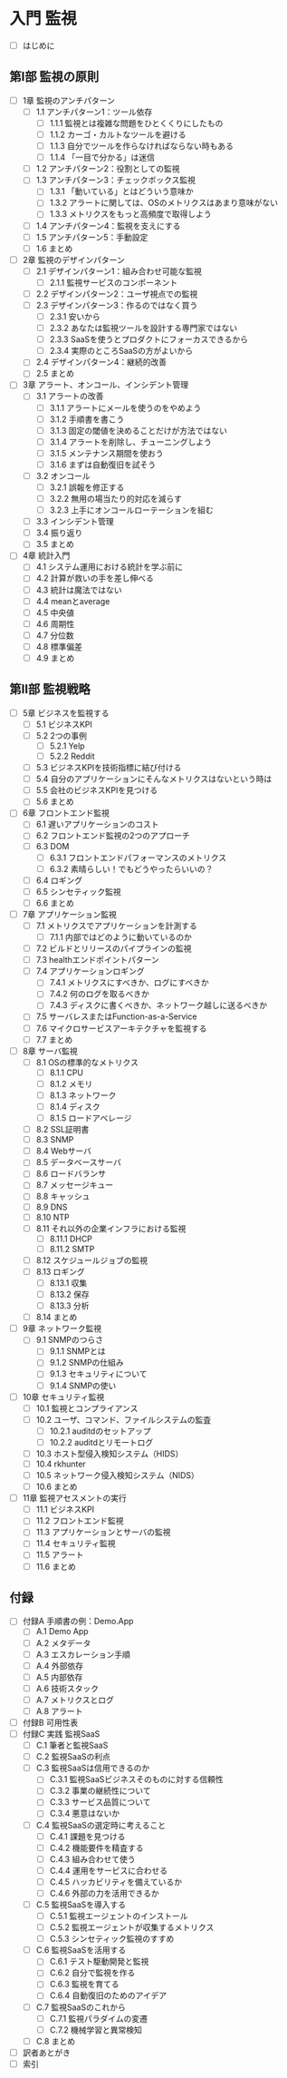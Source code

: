 # 入門 監視

- [ ] はじめに

## 第Ⅰ部 監視の原則
- [ ] 1章 監視のアンチパターン
  - [ ] 1.1 アンチパターン1：ツール依存
    - [ ] 1.1.1 監視とは複雑な問題をひとくくりにしたもの
    - [ ] 1.1.2 カーゴ・カルトなツールを避ける
    - [ ] 1.1.3 自分でツールを作らなければならない時もある
    - [ ] 1.1.4 「一目で分かる」は迷信
  - [ ] 1.2 アンチパターン2：役割としての監視
  - [ ] 1.3 アンチパターン3：チェックボックス監視
    - [ ] 1.3.1 「動いている」とはどういう意味か
    - [ ] 1.3.2 アラートに関しては、OSのメトリクスはあまり意味がない
    - [ ] 1.3.3 メトリクスをもっと高頻度で取得しよう
  - [ ] 1.4 アンチパターン4：監視を支えにする
  - [ ] 1.5 アンチパターン5：手動設定
  - [ ] 1.6 まとめ

- [ ] 2章 監視のデザインパターン
  - [ ] 2.1 デザインパターン1：組み合わせ可能な監視
    - [ ] 2.1.1 監視サービスのコンポーネント
  - [ ] 2.2 デザインパターン2：ユーザ視点での監視
  - [ ] 2.3 デザインパターン3：作るのではなく買う
    - [ ] 2.3.1 安いから
    - [ ] 2.3.2 あなたは監視ツールを設計する専門家ではない
    - [ ] 2.3.3 SaaSを使うとプロダクトにフォーカスできるから
    - [ ] 2.3.4 実際のところSaaSの方がよいから
  - [ ] 2.4 デザインパターン4：継続的改善
  - [ ] 2.5 まとめ

- [ ] 3章 アラート、オンコール、インシデント管理
  - [ ] 3.1 アラートの改善
    - [ ] 3.1.1 アラートにメールを使うのをやめよう
    - [ ] 3.1.2 手順書を書こう
    - [ ] 3.1.3 固定の閾値を決めることだけが方法ではない
    - [ ] 3.1.4 アラートを削除し、チューニングしよう
    - [ ] 3.1.5 メンテナンス期間を使おう
    - [ ] 3.1.6 まずは自動復旧を試そう
  - [ ] 3.2 オンコール
    - [ ] 3.2.1 誤報を修正する
    - [ ] 3.2.2 無用の場当たり的対応を減らす
    - [ ] 3.2.3 上手にオンコールローテーションを組む
  - [ ] 3.3 インシデント管理
  - [ ] 3.4 振り返り
  - [ ] 3.5 まとめ

- [ ] 4章 統計入門
  - [ ] 4.1 システム運用における統計を学ぶ前に
  - [ ] 4.2 計算が救いの手を差し伸べる
  - [ ] 4.3 統計は魔法ではない
  - [ ] 4.4 meanとaverage
  - [ ] 4.5 中央値
  - [ ] 4.6 周期性
  - [ ] 4.7 分位数
  - [ ] 4.8 標準偏差
  - [ ] 4.9 まとめ

## 第Ⅱ部 監視戦略
- [ ] 5章 ビジネスを監視する
  - [ ] 5.1 ビジネスKPI
  - [ ] 5.2 2つの事例
    - [ ] 5.2.1 Yelp
    - [ ] 5.2.2 Reddit
  - [ ] 5.3 ビジネスKPIを技術指標に結び付ける
  - [ ] 5.4 自分のアプリケーションにそんなメトリクスはないという時は
  - [ ] 5.5 会社のビジネスKPIを見つける
  - [ ] 5.6 まとめ

- [ ] 6章 フロントエンド監視
  - [ ] 6.1 遅いアプリケーションのコスト
  - [ ] 6.2 フロントエンド監視の2つのアプローチ
  - [ ] 6.3 DOM
    - [ ] 6.3.1 フロントエンドパフォーマンスのメトリクス
    - [ ] 6.3.2 素晴らしい！でもどうやったらいいの？
  - [ ] 6.4 ロギング
  - [ ] 6.5 シンセティック監視
  - [ ] 6.6 まとめ

- [ ] 7章 アプリケーション監視
  - [ ] 7.1 メトリクスでアプリケーションを計測する
    - [ ] 7.1.1 内部ではどのように動いているのか
  - [ ] 7.2 ビルドとリリースのパイプラインの監視
  - [ ] 7.3 healthエンドポイントパターン
  - [ ] 7.4 アプリケーションロギング
    - [ ] 7.4.1 メトリクスにすべきか、ログにすべきか
    - [ ] 7.4.2 何のログを取るべきか
    - [ ] 7.4.3 ディスクに書くべきか、ネットワーク越しに送るべきか
  - [ ] 7.5 サーバレスまたはFunction-as-a-Service
  - [ ] 7.6 マイクロサービスアーキテクチャを監視する
  - [ ] 7.7 まとめ

- [ ] 8章 サーバ監視
  - [ ] 8.1 OSの標準的なメトリクス
    - [ ] 8.1.1 CPU
    - [ ] 8.1.2 メモリ
    - [ ] 8.1.3 ネットワーク
    - [ ] 8.1.4 ディスク
    - [ ] 8.1.5 ロードアベレージ
  - [ ] 8.2 SSL証明書
  - [ ] 8.3 SNMP
  - [ ] 8.4 Webサーバ
  - [ ] 8.5 データベースサーバ
  - [ ] 8.6 ロードバランサ
  - [ ] 8.7 メッセージキュー
  - [ ] 8.8 キャッシュ
  - [ ] 8.9 DNS
  - [ ] 8.10 NTP
  - [ ] 8.11 それ以外の企業インフラにおける監視
    - [ ] 8.11.1 DHCP
    - [ ] 8.11.2 SMTP
  - [ ] 8.12 スケジュールジョブの監視
  - [ ] 8.13 ロギング
    - [ ] 8.13.1 収集
    - [ ] 8.13.2 保存
    - [ ] 8.13.3 分析
  - [ ] 8.14 まとめ

- [ ] 9章 ネットワーク監視
  - [ ] 9.1 SNMPのつらさ
    - [ ] 9.1.1 SNMPとは
    - [ ] 9.1.2 SNMPの仕組み
    - [ ] 9.1.3 セキュリティについて
    - [ ] 9.1.4 SNMPの使い

- [ ] 10章 セキュリティ監視
  - [ ] 10.1 監視とコンプライアンス
  - [ ] 10.2 ユーザ、コマンド、ファイルシステムの監査
    - [ ] 10.2.1 auditdのセットアップ
    - [ ] 10.2.2 auditdとリモートログ
  - [ ] 10.3 ホスト型侵入検知システム（HIDS）
  - [ ] 10.4 rkhunter
  - [ ] 10.5 ネットワーク侵入検知システム（NIDS）
  - [ ] 10.6 まとめ

- [ ] 11章 監視アセスメントの実行
  - [ ] 11.1 ビジネスKPI
  - [ ] 11.2 フロントエンド監視
  - [ ] 11.3 アプリケーションとサーバの監視
  - [ ] 11.4 セキュリティ監視
  - [ ] 11.5 アラート
  - [ ] 11.6 まとめ

## 付録
- [ ] 付録A 手順書の例：Demo.App
  - [ ] A.1 Demo App
  - [ ] A.2 メタデータ
  - [ ] A.3 エスカレーション手順
  - [ ] A.4 外部依存
  - [ ] A.5 内部依存
  - [ ] A.6 技術スタック
  - [ ] A.7 メトリクスとログ
  - [ ] A.8 アラート
- [ ] 付録B 可用性表
- [ ] 付録C 実践 監視SaaS
  - [ ] C.1 筆者と監視SaaS
  - [ ] C.2 監視SaaSの利点
  - [ ] C.3 監視SaaSは信用できるのか
    - [ ] C.3.1 監視SaaSビジネスそのものに対する信頼性
    - [ ] C.3.2 事業の継続性について
    - [ ] C.3.3 サービス品質について
    - [ ] C.3.4 悪意はないか
  - [ ] C.4 監視SaaSの選定時に考えること
    - [ ] C.4.1 課題を見つける
    - [ ] C.4.2 機能要件を精査する
    - [ ] C.4.3 組み合わせて使う
    - [ ] C.4.4 運用をサービスに合わせる
    - [ ] C.4.5 ハッカビリティを備えているか
    - [ ] C.4.6 外部の力を活用できるか
  - [ ] C.5 監視SaaSを導入する
    - [ ] C.5.1 監視エージェントのインストール
    - [ ] C.5.2 監視エージェントが収集するメトリクス
    - [ ] C.5.3 シンセティック監視のすすめ
  - [ ] C.6 監視SaaSを活用する
    - [ ] C.6.1 テスト駆動開発と監視
    - [ ] C.6.2 自分で監視を作る
    - [ ] C.6.3 監視を育てる
    - [ ] C.6.4 自動復旧のためのアイデア
  - [ ] C.7 監視SaaSのこれから
    - [ ] C.7.1 監視パラダイムの変遷
    - [ ] C.7.2 機械学習と異常検知
  - [ ] C.8 まとめ

- [ ] 訳者あとがき
- [ ] 索引
